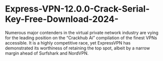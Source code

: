 # Express-VPN-12.0.0-Crack-Serial-Key-Free-Download-2024-
Numerous major contenders in the virtual private network industry are vying for the leading position on the “Crackhub Ai” compilation of the finest VPNs accessible. It is a highly competitive race, yet ExpressVPN has demonstrated its worthiness of retaining the top spot, albeit by a narrow margin ahead of Surfshark and NordVPN.
